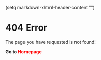 (setq markdown-xhtml-header-content
      "<style type='text/css'>
a:link { text-decoration: none; color: #f00; }
a:hover { text-decoration: underline; }
</style>")

# 404 Error
The page you have requested is not found!

**Go to [Homepage](https://writersid.cf)**

